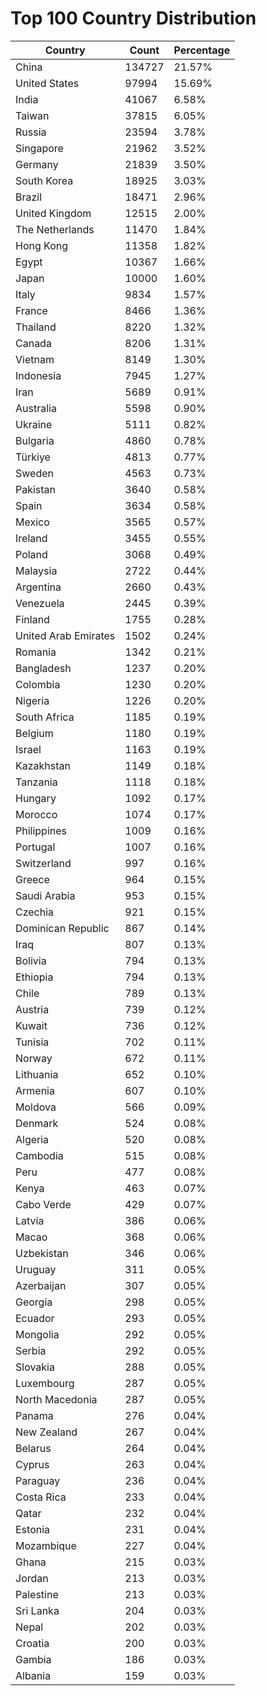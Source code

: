 # Top 100 Country Distribution
| Country | Count | Percentage |
|----|----|----|
| China | 134727 | 21.57% |
| United States | 97994 | 15.69% |
| India | 41067 | 6.58% |
| Taiwan | 37815 | 6.05% |
| Russia | 23594 | 3.78% |
| Singapore | 21962 | 3.52% |
| Germany | 21839 | 3.50% |
| South Korea | 18925 | 3.03% |
| Brazil | 18471 | 2.96% |
| United Kingdom | 12515 | 2.00% |
| The Netherlands | 11470 | 1.84% |
| Hong Kong | 11358 | 1.82% |
| Egypt | 10367 | 1.66% |
| Japan | 10000 | 1.60% |
| Italy | 9834 | 1.57% |
| France | 8466 | 1.36% |
| Thailand | 8220 | 1.32% |
| Canada | 8206 | 1.31% |
| Vietnam | 8149 | 1.30% |
| Indonesia | 7945 | 1.27% |
| Iran | 5689 | 0.91% |
| Australia | 5598 | 0.90% |
| Ukraine | 5111 | 0.82% |
| Bulgaria | 4860 | 0.78% |
| Türkiye | 4813 | 0.77% |
| Sweden | 4563 | 0.73% |
| Pakistan | 3640 | 0.58% |
| Spain | 3634 | 0.58% |
| Mexico | 3565 | 0.57% |
| Ireland | 3455 | 0.55% |
| Poland | 3068 | 0.49% |
| Malaysia | 2722 | 0.44% |
| Argentina | 2660 | 0.43% |
| Venezuela | 2445 | 0.39% |
| Finland | 1755 | 0.28% |
| United Arab Emirates | 1502 | 0.24% |
| Romania | 1342 | 0.21% |
| Bangladesh | 1237 | 0.20% |
| Colombia | 1230 | 0.20% |
| Nigeria | 1226 | 0.20% |
| South Africa | 1185 | 0.19% |
| Belgium | 1180 | 0.19% |
| Israel | 1163 | 0.19% |
| Kazakhstan | 1149 | 0.18% |
| Tanzania | 1118 | 0.18% |
| Hungary | 1092 | 0.17% |
| Morocco | 1074 | 0.17% |
| Philippines | 1009 | 0.16% |
| Portugal | 1007 | 0.16% |
| Switzerland | 997 | 0.16% |
| Greece | 964 | 0.15% |
| Saudi Arabia | 953 | 0.15% |
| Czechia | 921 | 0.15% |
| Dominican Republic | 867 | 0.14% |
| Iraq | 807 | 0.13% |
| Bolivia | 794 | 0.13% |
| Ethiopia | 794 | 0.13% |
| Chile | 789 | 0.13% |
| Austria | 739 | 0.12% |
| Kuwait | 736 | 0.12% |
| Tunisia | 702 | 0.11% |
| Norway | 672 | 0.11% |
| Lithuania | 652 | 0.10% |
| Armenia | 607 | 0.10% |
| Moldova | 566 | 0.09% |
| Denmark | 524 | 0.08% |
| Algeria | 520 | 0.08% |
| Cambodia | 515 | 0.08% |
| Peru | 477 | 0.08% |
| Kenya | 463 | 0.07% |
| Cabo Verde | 429 | 0.07% |
| Latvia | 386 | 0.06% |
| Macao | 368 | 0.06% |
| Uzbekistan | 346 | 0.06% |
| Uruguay | 311 | 0.05% |
| Azerbaijan | 307 | 0.05% |
| Georgia | 298 | 0.05% |
| Ecuador | 293 | 0.05% |
| Mongolia | 292 | 0.05% |
| Serbia | 292 | 0.05% |
| Slovakia | 288 | 0.05% |
| Luxembourg | 287 | 0.05% |
| North Macedonia | 287 | 0.05% |
| Panama | 276 | 0.04% |
| New Zealand | 267 | 0.04% |
| Belarus | 264 | 0.04% |
| Cyprus | 263 | 0.04% |
| Paraguay | 236 | 0.04% |
| Costa Rica | 233 | 0.04% |
| Qatar | 232 | 0.04% |
| Estonia | 231 | 0.04% |
| Mozambique | 227 | 0.04% |
| Ghana | 215 | 0.03% |
| Jordan | 213 | 0.03% |
| Palestine | 213 | 0.03% |
| Sri Lanka | 204 | 0.03% |
| Nepal | 202 | 0.03% |
| Croatia | 200 | 0.03% |
| Gambia | 186 | 0.03% |
| Albania | 159 | 0.03% |
